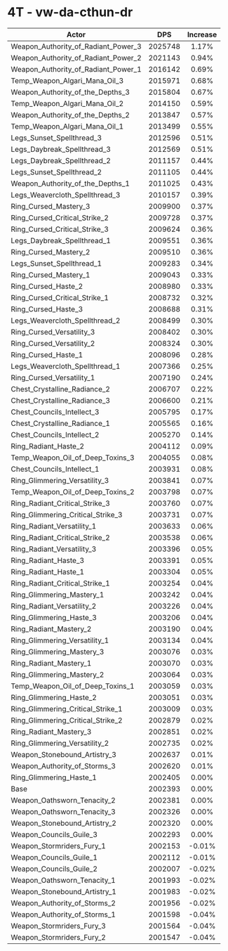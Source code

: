 # 4T - vw-da-cthun-dr
| Actor | DPS | Increase |
|---|:---:|:---:|
|Weapon_Authority_of_Radiant_Power_3|2025748|1.17%|
|Weapon_Authority_of_Radiant_Power_2|2021143|0.94%|
|Weapon_Authority_of_Radiant_Power_1|2016142|0.69%|
|Temp_Weapon_Algari_Mana_Oil_3|2015971|0.68%|
|Weapon_Authority_of_the_Depths_3|2015804|0.67%|
|Temp_Weapon_Algari_Mana_Oil_2|2014150|0.59%|
|Weapon_Authority_of_the_Depths_2|2013847|0.57%|
|Temp_Weapon_Algari_Mana_Oil_1|2013499|0.55%|
|Legs_Sunset_Spellthread_3|2012596|0.51%|
|Legs_Daybreak_Spellthread_3|2012569|0.51%|
|Legs_Daybreak_Spellthread_2|2011157|0.44%|
|Legs_Sunset_Spellthread_2|2011105|0.44%|
|Weapon_Authority_of_the_Depths_1|2011025|0.43%|
|Legs_Weavercloth_Spellthread_3|2010157|0.39%|
|Ring_Cursed_Mastery_3|2009900|0.37%|
|Ring_Cursed_Critical_Strike_2|2009728|0.37%|
|Ring_Cursed_Critical_Strike_3|2009624|0.36%|
|Legs_Daybreak_Spellthread_1|2009551|0.36%|
|Ring_Cursed_Mastery_2|2009510|0.36%|
|Legs_Sunset_Spellthread_1|2009283|0.34%|
|Ring_Cursed_Mastery_1|2009043|0.33%|
|Ring_Cursed_Haste_2|2008980|0.33%|
|Ring_Cursed_Critical_Strike_1|2008732|0.32%|
|Ring_Cursed_Haste_3|2008688|0.31%|
|Legs_Weavercloth_Spellthread_2|2008499|0.30%|
|Ring_Cursed_Versatility_3|2008402|0.30%|
|Ring_Cursed_Versatility_2|2008324|0.30%|
|Ring_Cursed_Haste_1|2008096|0.28%|
|Legs_Weavercloth_Spellthread_1|2007366|0.25%|
|Ring_Cursed_Versatility_1|2007190|0.24%|
|Chest_Crystalline_Radiance_2|2006707|0.22%|
|Chest_Crystalline_Radiance_3|2006600|0.21%|
|Chest_Councils_Intellect_3|2005795|0.17%|
|Chest_Crystalline_Radiance_1|2005565|0.16%|
|Chest_Councils_Intellect_2|2005270|0.14%|
|Ring_Radiant_Haste_2|2004112|0.09%|
|Temp_Weapon_Oil_of_Deep_Toxins_3|2004055|0.08%|
|Chest_Councils_Intellect_1|2003931|0.08%|
|Ring_Glimmering_Versatility_3|2003841|0.07%|
|Temp_Weapon_Oil_of_Deep_Toxins_2|2003798|0.07%|
|Ring_Radiant_Critical_Strike_3|2003760|0.07%|
|Ring_Glimmering_Critical_Strike_3|2003731|0.07%|
|Ring_Radiant_Versatility_1|2003633|0.06%|
|Ring_Radiant_Critical_Strike_2|2003538|0.06%|
|Ring_Radiant_Versatility_3|2003396|0.05%|
|Ring_Radiant_Haste_3|2003391|0.05%|
|Ring_Radiant_Haste_1|2003304|0.05%|
|Ring_Radiant_Critical_Strike_1|2003254|0.04%|
|Ring_Glimmering_Mastery_1|2003242|0.04%|
|Ring_Radiant_Versatility_2|2003226|0.04%|
|Ring_Glimmering_Haste_3|2003206|0.04%|
|Ring_Radiant_Mastery_2|2003190|0.04%|
|Ring_Glimmering_Versatility_1|2003134|0.04%|
|Ring_Glimmering_Mastery_3|2003076|0.03%|
|Ring_Radiant_Mastery_1|2003070|0.03%|
|Ring_Glimmering_Mastery_2|2003064|0.03%|
|Temp_Weapon_Oil_of_Deep_Toxins_1|2003059|0.03%|
|Ring_Glimmering_Haste_2|2003051|0.03%|
|Ring_Glimmering_Critical_Strike_1|2003009|0.03%|
|Ring_Glimmering_Critical_Strike_2|2002879|0.02%|
|Ring_Radiant_Mastery_3|2002851|0.02%|
|Ring_Glimmering_Versatility_2|2002735|0.02%|
|Weapon_Stonebound_Artistry_3|2002637|0.01%|
|Weapon_Authority_of_Storms_3|2002620|0.01%|
|Ring_Glimmering_Haste_1|2002405|0.00%|
|Base|2002393|0.00%|
|Weapon_Oathsworn_Tenacity_2|2002381|0.00%|
|Weapon_Oathsworn_Tenacity_3|2002326|0.00%|
|Weapon_Stonebound_Artistry_2|2002320|0.00%|
|Weapon_Councils_Guile_3|2002293|0.00%|
|Weapon_Stormriders_Fury_1|2002153|-0.01%|
|Weapon_Councils_Guile_1|2002112|-0.01%|
|Weapon_Councils_Guile_2|2002007|-0.02%|
|Weapon_Oathsworn_Tenacity_1|2001993|-0.02%|
|Weapon_Stonebound_Artistry_1|2001983|-0.02%|
|Weapon_Authority_of_Storms_2|2001956|-0.02%|
|Weapon_Authority_of_Storms_1|2001598|-0.04%|
|Weapon_Stormriders_Fury_3|2001564|-0.04%|
|Weapon_Stormriders_Fury_2|2001547|-0.04%|
